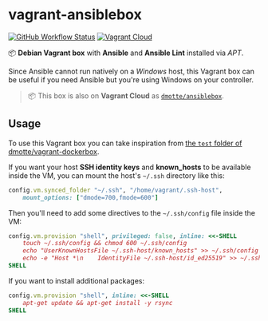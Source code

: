 # vagrant-ansiblebox

[![GitHub Workflow Status](https://img.shields.io/github/actions/workflow/status/dmotte/vagrant-ansiblebox/release.yml?branch=main&logo=github&style=flat-square)](https://github.com/dmotte/vagrant-ansiblebox/actions)
[![Vagrant Cloud](https://img.shields.io/badge/vagrant-dmotte/ansiblebox-blue?logo=vagrant&style=flat-square)](https://app.vagrantup.com/dmotte/boxes/ansiblebox)

:package: **Debian Vagrant box** with **Ansible** and **Ansible Lint** installed via _APT_.

Since Ansible cannot run natively on a _Windows_ host, this Vagrant box can be useful if you need Ansible but you're using Windows on your controller.

> :package: This box is also on **Vagrant Cloud** as [`dmotte/ansiblebox`](https://app.vagrantup.com/dmotte/boxes/ansiblebox).

## Usage

To use this Vagrant box you can take inspiration from [the `test` folder of dmotte/vagrant-dockerbox](https://github.com/dmotte/vagrant-dockerbox/tree/main/test).

If you want your host **SSH identity keys** and **known_hosts** to be available inside the VM, you can mount the host's `~/.ssh` directory like this:

```ruby
config.vm.synced_folder "~/.ssh", "/home/vagrant/.ssh-host",
    mount_options: ["dmode=700,fmode=600"]
```

Then you'll need to add some directives to the `~/.ssh/config` file inside the VM:

```ruby
config.vm.provision "shell", privileged: false, inline: <<-SHELL
    touch ~/.ssh/config && chmod 600 ~/.ssh/config
    echo "UserKnownHostsFile ~/.ssh-host/known_hosts" >> ~/.ssh/config
    echo -e "Host *\n    IdentityFile ~/.ssh-host/id_ed25519" >> ~/.ssh/config
SHELL
```

If you want to install additional packages:

```ruby
config.vm.provision "shell", inline: <<-SHELL
    apt-get update && apt-get install -y rsync
SHELL
```
